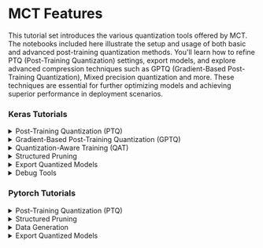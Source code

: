 # MCT Features
This tutorial set introduces the various quantization tools offered by MCT. 
The notebooks included here illustrate the setup and usage of both basic and advanced post-training quantization methods. 
You'll learn how to refine PTQ (Post-Training Quantization) settings, export models, and explore advanced compression 
techniques such as GPTQ (Gradient-Based Post-Training Quantization), Mixed precision quantization and more.
These techniques are essential for further optimizing models and achieving superior performance in deployment scenarios.

### Keras Tutorials

<details id="keras-ptq">
  <summary>Post-Training Quantization (PTQ)</summary>
  
  | Tutorial                                                                            | Included Features                                                                                   |
  |-------------------------------------------------------------------------------------|-----------------------------------------------------------------------------------------------------|
  | [MobileNetV2](../imx500_notebooks/keras/example_keras_mobilenetv2_for_imx500.ipynb) | &#x2705; PTQ                                                                                        |
  | [Mixed-Precision MobileNetV2](keras/example_keras_mobilenet_mixed_precision.ipynb)  | &#x2705; PTQ <br/> &#x2705; Mixed-Precision                                                         |
  | [Nanodet-Plus](keras/example_keras_nanodet_plus.ipynb)                              | &#x2705; PTQ                                                                                        |
  | [YoloV8-nano](keras/example_keras_yolov8n.ipynb)                                    | &#x2705; PTQ                                                                                        |
  | [EfficientDetLite0](keras/example_keras_effdet_lite0.ipynb)                         | &#x2705; PTQ <br/> &#x2705; [sony-custom-layers](https://github.com/sony/custom_layers) integration |

</details>

<details id="keras-gptq">
  <summary>Gradient-Based Post-Training Quantization (GPTQ)</summary>

  | Tutorial                     | Included Features       |
  |------------------------------|---------------|
  | [MobileNetV2](keras/example_keras_mobilenet_gptq.ipynb)           | &#x2705; GPTQ |

</details>

<details id="keras-qat">
  <summary>Quantization-Aware Training (QAT)</summary>
  
  | Tutorial                                         | Included Features      |
  |--------------------------------------------------|--------------|
  | [QAT on MNIST](keras/example_keras_qat.ipynb) | &#x2705; QAT |

</details>


<details id="keras-pruning">
  <summary>Structured Pruning</summary>

  | Tutorial                                                            | Included Features          |
  |---------------------------------------------------------------------|------------------|
  | [Fully-Connected Model Pruning](keras/example_keras_pruning_mnist.ipynb) | &#x2705; Pruning |

</details>

<details id="keras-export">
  <summary>Export Quantized Models</summary>

  | Tutorial                                                                             | Included Features         |
  |--------------------------------------------------------------------------------------|-----------------|
  | [Exporter Usage](keras/example_keras_export.ipynb) | &#x2705; Export |
  
</details>

<details id="keras-debug">
  <summary>Debug Tools</summary>

  | Tutorial                                                                           | Included Features       |
  |------------------------------------------------------------------------------------|-------------------------|
  | [Network Editor Usage](keras/example_keras_network_editor.ipynb) | &#x2705; Network Editor |
  
</details>

### Pytorch Tutorials


<details id="pytorch-ptq">
  <summary>Post-Training Quantization (PTQ)</summary>
  
  | Tutorial                                                                                                      | Included Features                                                                                   |
  |---------------------------------------------------------------------------------------------------------------|-----------------------------------------------------------------------------------------------------|
  | [Training & Quantizing Model on MNIST](pytorch/example_pytorch_quantization_mnist.ipynb)                      | &#x2705; PTQ                                                                                        |
  | [Mixed-Precision MobileNetV2 on Cifar100](pytorch/example_pytorch_mobilenetv2_cifar100_mixed_precision.ipynb) | &#x2705; PTQ <br/> &#x2705; Mixed-Precision                                                         |
  | [SSDLite MobileNetV3 Quantization](pytorch/example_pytorch_ssdlite_mobilenetv3_ptq.ipynb)                     | &#x2705; PTQ                                                                                        |

</details>



</details>

<details id="pytorch-pruning">
  <summary>Structured Pruning</summary>

  | Tutorial                                                                            | Included Features          |
  |-------------------------------------------------------------------------------------|------------------|
  | [Fully-Connected Model Pruning](pytorch/example_pytorch_pruning_mnist.ipynb) | &#x2705; Pruning |


</details>

<details id="pytorch-data-generation">
  <summary>Data Generation</summary>
  
  | Tutorial                                                                                                                         | Included Features                                                                 |
  |----------------------------------------------------------------------------------------------------------------------------------|-----------------------------------------------------------------------------------|
  | [Data-Free Quantization using Data Generation](pytorch/example_pytorch_data_generation.ipynb) | &#x2705; PTQ <br/> &#x2705; Data-Free Quantization <br/> &#x2705; Data Generation |

</details>


<details id="pytorch-export">
  <summary>Export Quantized Models</summary>

  | Tutorial                                                                             | Included Features         |
  |--------------------------------------------------------------------------------------|-----------------|
  | [Exporter Usage](pytorch/example_pytorch_export.ipynb) | &#x2705; Export |
  
</details>
